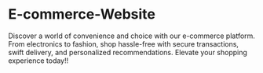 # E-commerce-Website
Discover a world of convenience and choice with our e-commerce platform. From electronics to fashion, shop hassle-free with secure transactions, swift delivery, and personalized recommendations. Elevate your shopping experience today!!
